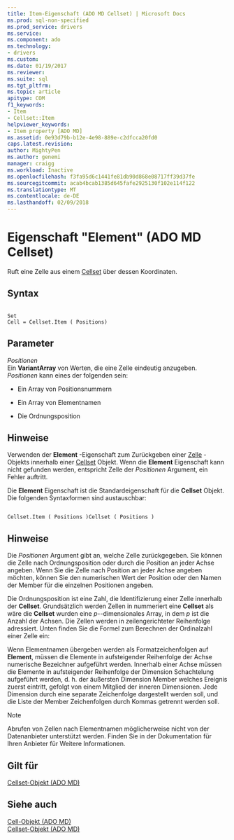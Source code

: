 ```yaml
---
title: Item-Eigenschaft (ADO MD Cellset) | Microsoft Docs
ms.prod: sql-non-specified
ms.prod_service: drivers
ms.service: 
ms.component: ado
ms.technology:
- drivers
ms.custom: 
ms.date: 01/19/2017
ms.reviewer: 
ms.suite: sql
ms.tgt_pltfrm: 
ms.topic: article
apitype: COM
f1_keywords:
- Item
- Cellset::Item
helpviewer_keywords:
- Item property [ADO MD]
ms.assetid: 0e93d79b-b12e-4e98-889e-c2dfcca20fd0
caps.latest.revision: 
author: MightyPen
ms.author: genemi
manager: craigg
ms.workload: Inactive
ms.openlocfilehash: f3fa95d6c1441fe81db90d868e08717ff39d37fe
ms.sourcegitcommit: acab4bcab1385d645fafe2925130f102e114f122
ms.translationtype: MT
ms.contentlocale: de-DE
ms.lasthandoff: 02/09/2018
---
```

# <a name="item-property-ado-md-cellset"></a>Eigenschaft "Element" (ADO MD Cellset)
Ruft eine Zelle aus einem [Cellset](../../../ado/reference/ado-md-api/cellset-object-ado-md.md) über dessen Koordinaten.  
  
## <a name="syntax"></a>Syntax  
  
```  
  
Set  
Cell = Cellset.Item ( Positions)  
```  
  
## <a name="parameters"></a>Parameter  
 *Positionen*  
 Ein **VariantArray** von Werten, die eine Zelle eindeutig anzugeben. *Positionen* kann eines der folgenden sein:  
  
-   Ein Array von Positionsnummern  
  
-   Ein Array von Elementnamen  
  
-   Die Ordnungsposition  
  
## <a name="remarks"></a>Hinweise  
 Verwenden der **Element** -Eigenschaft zum Zurückgeben einer [Zelle](../../../ado/reference/ado-md-api/cell-object-ado-md.md) -Objekts innerhalb einer [Cellset](../../../ado/reference/ado-md-api/cellset-object-ado-md.md) Objekt. Wenn die **Element** Eigenschaft kann nicht gefunden werden, entspricht Zelle der *Positionen* Argument, ein Fehler auftritt.  
  
 Die **Element** Eigenschaft ist die Standardeigenschaft für die **Cellset** Objekt. Die folgenden Syntaxformen sind austauschbar:  
  
```  
  
Cellset.Item ( Positions )Cellset ( Positions )  
```  
  
## <a name="remarks"></a>Hinweise  
 Die *Positionen* Argument gibt an, welche Zelle zurückgegeben. Sie können die Zelle nach Ordnungsposition oder durch die Position an jeder Achse angeben. Wenn Sie die Zelle nach Position an jeder Achse angeben möchten, können Sie den numerischen Wert der Position oder den Namen der Member für die einzelnen Positionen angeben.  
  
 Die Ordnungsposition ist eine Zahl, die Identifizierung einer Zelle innerhalb der **Cellset**. Grundsätzlich werden Zellen in nummeriert eine **Cellset** als wäre die **Cellset** wurden eine *p*--dimensionales Array, in dem *p* ist die Anzahl der Achsen. Die Zellen werden in zeilengerichteter Reihenfolge adressiert. Unten finden Sie die Formel zum Berechnen der Ordinalzahl einer Zelle ein:  
  
 Wenn Elementnamen übergeben werden als Formatzeichenfolgen auf **Element**, müssen die Elemente in aufsteigender Reihenfolge der Achse numerische Bezeichner aufgeführt werden. Innerhalb einer Achse müssen die Elemente in aufsteigender Reihenfolge der Dimension Schachtelung aufgeführt werden, d. h. der äußersten Dimension Member welches Ereignis zuerst eintritt, gefolgt von einem Mitglied der inneren Dimensionen. Jede Dimension durch eine separate Zeichenfolge dargestellt werden soll, und die Liste der Member Zeichenfolgen durch Kommas getrennt werden soll.  
  
> [!NOTE]
>  Abrufen von Zellen nach Elementnamen möglicherweise nicht von der Datenanbieter unterstützt werden. Finden Sie in der Dokumentation für Ihren Anbieter für Weitere Informationen.  
  
## <a name="applies-to"></a>Gilt für  
 [Cellset-Objekt (ADO MD)](../../../ado/reference/ado-md-api/cellset-object-ado-md.md)  
  
## <a name="see-also"></a>Siehe auch  
 [Cell-Objekt (ADO MD)](../../../ado/reference/ado-md-api/cell-object-ado-md.md)   
 [Cellset-Objekt (ADO MD)](../../../ado/reference/ado-md-api/cellset-object-ado-md.md)
